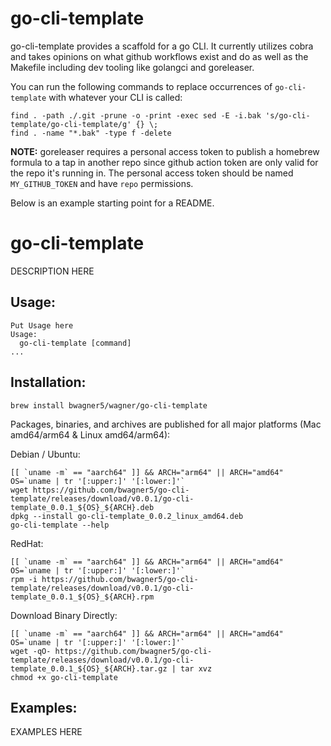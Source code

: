 # go-cli-template

go-cli-template provides a scaffold for a go CLI. It currently utilizes cobra and takes opinions on what github workflows exist and do as well as the Makefile including dev tooling like golangci and goreleaser.

You can run the following commands to replace occurrences of `go-cli-template` with whatever your CLI is called:

```
find . -path ./.git -prune -o -print -exec sed -E -i.bak 's/go-cli-template/go-cli-template/g' {} \;
find . -name "*.bak" -type f -delete
```

**NOTE:** 
goreleaser requires a personal access token to publish a homebrew formula to a tap in another repo since github action token are only valid for the repo it's running in. The personal access token should be named `MY_GITHUB_TOKEN` and have `repo` permissions.

Below is an example starting point for a README.

# go-cli-template

DESCRIPTION HERE

## Usage:


```
Put Usage here
Usage:
  go-cli-template [command]
...
```

## Installation:

```
brew install bwagner5/wagner/go-cli-template
```

Packages, binaries, and archives are published for all major platforms (Mac amd64/arm64 & Linux amd64/arm64):

Debian / Ubuntu:

```
[[ `uname -m` == "aarch64" ]] && ARCH="arm64" || ARCH="amd64"
OS=`uname | tr '[:upper:]' '[:lower:]'`
wget https://github.com/bwagner5/go-cli-template/releases/download/v0.0.1/go-cli-template_0.0.1_${OS}_${ARCH}.deb
dpkg --install go-cli-template_0.0.2_linux_amd64.deb
go-cli-template --help
```

RedHat:

```
[[ `uname -m` == "aarch64" ]] && ARCH="arm64" || ARCH="amd64"
OS=`uname | tr '[:upper:]' '[:lower:]'`
rpm -i https://github.com/bwagner5/go-cli-template/releases/download/v0.0.1/go-cli-template_0.0.1_${OS}_${ARCH}.rpm
```

Download Binary Directly:

```
[[ `uname -m` == "aarch64" ]] && ARCH="arm64" || ARCH="amd64"
OS=`uname | tr '[:upper:]' '[:lower:]'`
wget -qO- https://github.com/bwagner5/go-cli-template/releases/download/v0.0.1/go-cli-template_0.0.1_${OS}_${ARCH}.tar.gz | tar xvz
chmod +x go-cli-template
```

## Examples: 

EXAMPLES HERE
